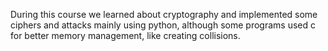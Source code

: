 During this course we learned about cryptography and implemented some ciphers and attacks mainly using python, although some programs used c for better memory management, like creating collisions.
